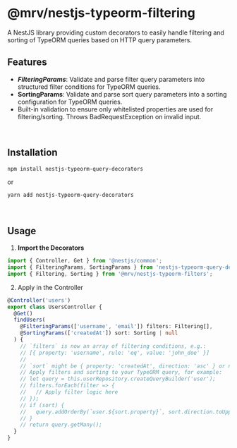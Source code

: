 # @mrv/nestjs-typeorm-filtering

A NestJS library providing custom decorators to easily handle filtering and sorting of TypeORM queries based on HTTP query parameters.

## Features

- **_FilteringParams_**: Validate and parse filter query parameters into structured filter conditions for TypeORM queries.
- **SortingParams**: Validate and parse sort query parameters into a sorting configuration for TypeORM queries.
- Built-in validation to ensure only whitelisted properties are used for filtering/sorting.
  Throws BadRequestException on invalid input.

<br/>

## Installation

```bash
npm install nestjs-typeorm-query-decorators
```

or

```bash
yarn add nestjs-typeorm-query-decorators
```

<br/>

## Usage

1. **Import the Decorators**

```typescript
import { Controller, Get } from '@nestjs/common';
import { FilteringParams, SortingParams } from 'nestjs-typeorm-query-decorators';
import { Filtering, Sorting } from '@mrv/nestjs-typeorm-filters';
```

2. Apply in the Controller

```typescript
@Controller('users')
export class UsersController {
  @Get()
  findUsers(
    @FilteringParams(['username', 'email']) filters: Filtering[],
    @SortingParams(['createdAt']) sort: Sorting | null
  ) {
    // `filters` is now an array of filtering conditions, e.g.:
    // [{ property: 'username', rule: 'eq', value: 'john_doe' }]
    //
    // `sort` might be { property: 'createdAt', direction: 'asc' } or null if none provided.
    // Apply filters and sorting to your TypeORM query, for example:
    // let query = this.userRepository.createQueryBuilder('user');
    // filters.forEach(filter => {
    //   // Apply filter logic here
    // });
    // if (sort) {
    //   query.addOrderBy(`user.${sort.property}`, sort.direction.toUpperCase());
    // }
    // return query.getMany();
  }
}
```
